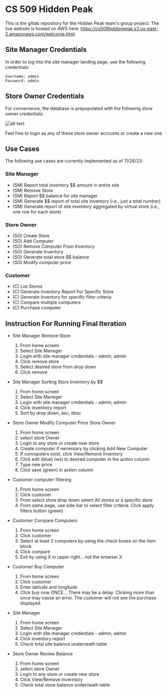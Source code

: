 # CS 509 Hidden Peak

This is the gitlab repository for the Hidden Peak team's group project. The live website is hosted on AWS here: https://cs509hiddenpeak.s3.us-east-2.amazonaws.com/welcome.html

## Site Manager Credentials

In order to log into the site manager landing page, use the following credentials:

```
Username: admin
Password: admin
```

## Store Owner Credentials
For convenience, the database is prepopulated with the following store owner credentials:

![alt text](images/image.png "Title")

 Feel free to login as any of these store owner accounts or create a new one.

## Use Cases

The following use cases are currently implemented as of 11/26/23:

### Site Manager

- (SM) Report total inventory $$ amount in entire site
- (SM) Remove Store
- (SM) Report $$ balance for site manager
- (SM) Generate $$ report of total site inventory (i.e., just a total number)
- (SM) Generate report of site inventory aggregated by virtual store (i.e., one row for each store)

### Store Owner

- (SO) Create Store
- (SO) Add Computer
- (SO) Remove Computer From Inventory
- (SO) Generate Inventory
- (SO) Generate total store $$ balance
- (SO) Modify computer price

### Customer

- (C) List Stores
- (C) Generate Inventory Report For Specific Store
- (C) Generate Inventory for specific filter criteria
- (C) Compare multiple computers
- (C) Purchase computer

## Instruction For Running Final Iteration

- Site Manager Remove Store
    1. From home screen
    2. Select Site Maneger
    3. Login with site manager credentials - admin, admin
    4. Click remove store
    5. Select desired store from drop down
    6. Click remove

- Site Manager Sorting Store Inventory by $$
    1. From home screen
    2. Select Site Maneger
    3. Login with site manager credentials - admin, admin
    4. Click inventoiry report
    5. Sort by drop down, asc, desc

- Store Owner Modify Computer Price Store Owner
    1. From home screen
    2. select store Owner
    3. Login to any store or create new store
    4. Create computer if necessary by clicking Add New Computer
    5. If comoputers exist, click View/Remove Inventory
    6. Click edit (blue) next to desired computer in the action column
    7. Type new price
    8. Click save (green) in action column

- Customer computer filtering
    1. From home screen
    2. Click customer
    3. From select store drop down select All stores or a specific store
    4. From same page, use side bar to select filter criteria. Click apply filters button (green)
    
- Customer Compare Computers
    1. From home screen
    2. Click customer
    3. Select at least 2 computers by using the check boxes on the item block
    4. Click compare
    5. Exit by using X in upper right... not the browser X

- Customer Buy Computer
    1. From home screen
    2. Click customer
    3. Enter latitude and longitude
    4. Click buy now ONCE... There may be a delay. Clicking more than once may cause an error. 
       The customer will not see the purchase displayed.

- Site Manager
    1. From home screen
    2. Select Site Maneger
    3. Login with site manager credentials - admin, admin
    4. Click inventory report
    5. Check total site balance underneath table

- Store Owner Review Balance
    1. From home screen
    2. select store Owner
    3. Login to any store or create new store
    4. Click View/Remove Inverntory
    5. Check total store balance underneath table

    


